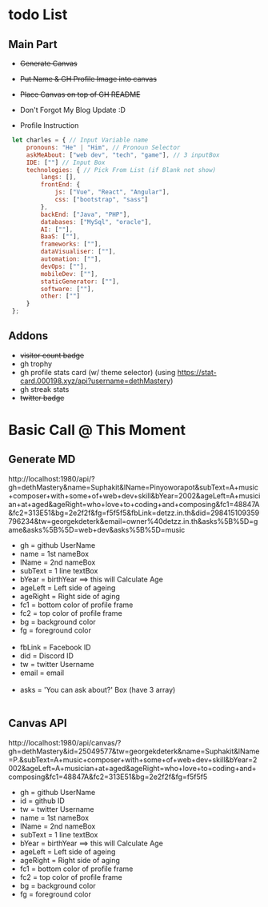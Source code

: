 # todo List
## Main Part
 - ~~Generate Canvas~~
 - ~~Put Name & GH Profile Image into canvas~~
 - ~~Place Canvas on top of GH README~~
 - Don't Forgot My Blog Update :D

 - Profile Instruction
 ```js
  let charles = { // Input Variable name
      pronouns: "He" | "Him", // Pronoun Selector
      askMeAbout: ["web dev", "tech", "game"], // 3 inputBox
      IDE: [""] // Input Box
      technologies: { // Pick From List (if Blank not show)
          langs: [],
          frontEnd: {
              js: ["Vue", "React", "Angular"],
              css: ["bootstrap", "sass"]
          },
          backEnd: ["Java", "PHP"],
          databases: ["MySql", "oracle"],
          AI: [""],
          BaaS: [""],
          frameworks: [""],
          dataVisualiser: [""],
          automation: [""],
          devOps: [""],
          mobileDev: [""],
          staticGenerator: [""],
          software: [""],
          other: [""]
      }
  };
 ```

## Addons
  - ~~visitor count badge~~
  - gh trophy
  - gh profile stats card (w/ theme selector) (using https://stat-card.000198.xyz/api?username=dethMastery)
  - gh streak stats
  - ~~twitter badge~~


# Basic Call @ This Moment
## Generate MD
http://localhost:1980/api/?gh=dethMastery&name=Suphakit&lName=Pinyoworapot&subText=A+music+composer+with+some+of+web+dev+skill&bYear=2002&ageLeft=A+musician+at+aged&ageRight=who+love+to+coding+and+composing&fc1=48847A&fc2=313E51&bg=2e2f2f&fg=f5f5f5&fbLink=detzz.in.th&did=298415109359796234&tw=georgekdeterk&email=owner%40detzz.in.th&asks%5B%5D=game&asks%5B%5D=web+dev&asks%5B%5D=music
 - gh = github UserName <br/>
 - name = 1st nameBox <br />
 - lName = 2nd nameBox <br />
 - subText = 1 line textBox <br />
 - bYear = birthYear ==> this will Calculate Age <br />
 - ageLeft = Left side of ageing <br />
 - ageRight = Right side of aging <br />
 - fc1 = bottom color of profile frame <br />
 - fc2 = top color of profile frame <br />
 - bg = background color <br />
 - fg = foreground color <br />
    <br />
 - fbLink = Facebook ID <br />
 - did = Discord ID <br />
 - tw = twitter Username <br />
 - email = email <br />
    <br />
 - asks = 'You can ask about?' Box (have 3 array) <br />
    <br />


## Canvas API
http://localhost:1980/api/canvas/?gh=dethMastery&id=25049577&tw=georgekdeterk&name=Suphakit&lName=P.&subText=A+music+composer+with+some+of+web+dev+skill&bYear=2002&ageLeft=A+musician+at+aged&ageRight=who+love+to+coding+and+composing&fc1=48847A&fc2=313E51&bg=2e2f2f&fg=f5f5f5

 - gh = github UserName <br/>
 - id = github ID <br />
 - tw = twitter Username <br />
 - name = 1st nameBox <br />
 - lName = 2nd nameBox <br />
 - subText = 1 line textBox <br />
 - bYear = birthYear ==> this will Calculate Age <br />
 - ageLeft = Left side of ageing <br />
 - ageRight = Right side of aging <br />
 - fc1 = bottom color of profile frame <br />
 - fc2 = top color of profile frame <br />
 - bg = background color <br />
 - fg = foreground color <br />